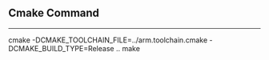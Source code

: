 ## Cmake Command
------------------
 cmake  -DCMAKE_TOOLCHAIN_FILE=../arm.toolchain.cmake -DCMAKE_BUILD_TYPE=Release ..
 make
